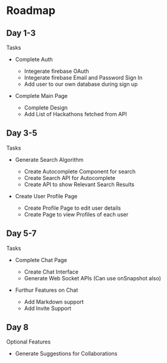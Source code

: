 # Roadmap

## Day 1-3

Tasks

- Complete Auth
  - Integerate firebase OAuth
  - Integerate firebase Email and Password Sign In
  - Add user to our own database during sign up

- Complete Main Page
  - Complete Design
  - Add List of Hackathons fetched from API

## Day 3-5

Tasks

- Generate Search Algorithm
  - Create Autocomplete Component for search
  - Create Search API for Autocomplete
  - Create API to show Relevant Search Results

- Create User Profile Page
  - Create Profile Page to edit user details
  - Create Page to view Profiles of each user

## Day 5-7

Tasks

- Complete Chat Page
  - Create Chat Interface
  - Generate Web Socket APIs (Can use onSnapshot also)

- Furthur Features on Chat
  - Add Markdown support
  - Add Invite Support

## Day 8

Optional Features

- Generate Suggestions for Collaborations
